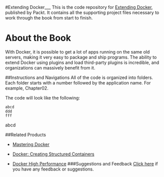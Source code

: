 
#Extending Docker___
This is the code repository for [Extending Docker](https://www.packtpub.com/networking-and-servers/extending-docker?utm_source=github&utm_medium=repository&utm_campaign=9781786463142), published by Packt. It contains all the supporting project files necessary to work through the book from start to finish.
# About the Book
With Docker, it is possible to get a lot of apps running on the same old servers, making it very easy to package and ship programs. The ability to extend Docker using plugins and load third-party plugins is incredible, and organizations can massively benefit from it.

##Instructions and Navigations
All of the code is organized into folders. Each folder starts with a number followed by the application name. For example, Chapter02.



The code will look like the following:
```
abcd
ddd
fff
```

abcd

##Related Products
* [Mastering Docker](https://www.packtpub.com/virtualization-and-cloud/mastering-docker?utm_source=github&utm_medium=repository&utm_campaign=9781785287039)

* [Docker: Creating Structured Containers](https://www.packtpub.com/virtualization-and-cloud/docker-creating-structured-containers?utm_source=github&utm_medium=repository&utm_campaign=9781786465931)

* [Docker High Performance](https://www.packtpub.com/networking-and-servers/docker-high-performance?utm_source=github&utm_medium=repository&utm_campaign=9781785886805)
###Suggestions and Feedback
[Click here](https://docs.google.com/forms/d/e/1FAIpQLSe5qwunkGf6PUvzPirPDtuy1Du5Rlzew23UBp2S-P3wB-GcwQ/viewform) if you have any feedback or suggestions.
